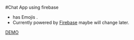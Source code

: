 #Chat App using firebase



* has Emojis .
* Currently powered by [Firebase](http://firebase.com) maybe will change later. 

[DEMO](http://rjdp.github.io/fbase/)
